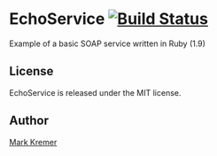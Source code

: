 EchoService [![Build Status](https://secure.travis-ci.org/mkremer/echo_service.png)](http://travis-ci.org/mkremer/echo_service)
==============
Example of a basic SOAP service written in Ruby (1.9)

License
-------
EchoService is released under the MIT license.

Author
------
[Mark Kremer](https://github.com/mkremer)

